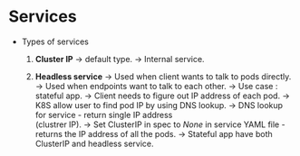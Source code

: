 # Services
- Types of services
	1. **Cluster IP** -> default type.
								  -> Internal service.
								  
	2.  **Headless service** -> Used when client wants to talk to pods directly.
												 -> Used when endpoints want to talk to each other.
												 -> Use case : stateful app.
												 -> Client needs to figure out IP address of each pod.
												 -> K8S allow user to find pod IP by using DNS lookup.
												 -> DNS lookup for service - return single IP address   
												 (clustrer IP).
												 -> Set ClusterIP in spec to *None* in service YAML file - returns the IP address of all the pods.
												 -> Stateful app have both ClusterIP and headless service. 
												 

